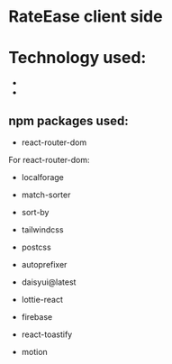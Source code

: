 # RateEase client side

# Technology used:
-
-
## npm packages used:
- react-router-dom

For react-router-dom:
- localforage
- match-sorter
- sort-by

- tailwindcss
- postcss
- autoprefixer
- daisyui@latest
- lottie-react
- firebase
- react-toastify
- motion